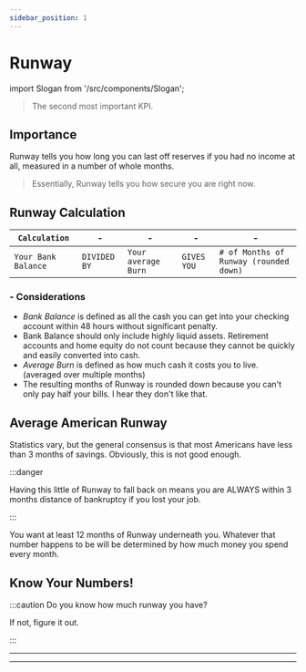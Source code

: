 ```yaml
---
sidebar_position: 1
---
```


# Runway

import Slogan from '/src/components/Slogan';

>The second most important KPI.

## Importance

Runway tells you how long you can last off reserves if you had no income at all, measured in a number of whole months.
>Essentially, Runway tells you how secure you are right now.

## Runway Calculation

<APITable>

| `Calculation` | - | - | - | - |
| --- | --- | --- | --- | --- |
| `Your Bank Balance` | `DIVIDED BY` | `Your average Burn` | `GIVES YOU` | `# of Months of Runway (rounded down)`|

</APITable>

### - Considerations

- *Bank Balance* is defined as all the cash you can get into your checking account within 48 hours without significant penalty.
- Bank Balance should only include highly liquid assets. Retirement accounts and home equity do not count because they cannot be quickly and easily converted into cash.
- *Average Burn* is defined as how much cash it costs you to live. (averaged over multiple months)
- The resulting months of Runway is rounded down because you can't only pay half your bills. I hear they don't like that.

## Average American Runway

Statistics vary, but the general consensus is that most Americans have less than 3 months of savings. Obviously, this is not good enough.

:::danger

Having this little of Runway to fall back on means you are ALWAYS within 3 months distance of bankruptcy if you lost your job.

:::

You want at least 12 months of Runway underneath you. Whatever that number happens to be will be determined by how much money you spend every month.

## Know Your Numbers!

:::caution Do you know how much runway you have?

If not, figure it out.

:::

---
<Slogan/>

---